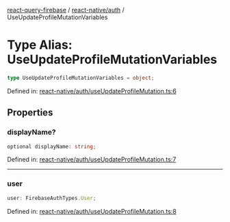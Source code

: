 [react-query-firebase](../../../modules.md) / [react-native/auth](../index.md) / UseUpdateProfileMutationVariables

# Type Alias: UseUpdateProfileMutationVariables

```ts
type UseUpdateProfileMutationVariables = object;
```

Defined in: [react-native/auth/useUpdateProfileMutation.ts:6](https://github.com/vpishuk/react-query-firebase/blob/10e2945f75363a784c3dfc0e90b9f7a489dcc848/react-native/auth/useUpdateProfileMutation.ts#L6)

## Properties

### displayName?

```ts
optional displayName: string;
```

Defined in: [react-native/auth/useUpdateProfileMutation.ts:7](https://github.com/vpishuk/react-query-firebase/blob/10e2945f75363a784c3dfc0e90b9f7a489dcc848/react-native/auth/useUpdateProfileMutation.ts#L7)

***

### user

```ts
user: FirebaseAuthTypes.User;
```

Defined in: [react-native/auth/useUpdateProfileMutation.ts:8](https://github.com/vpishuk/react-query-firebase/blob/10e2945f75363a784c3dfc0e90b9f7a489dcc848/react-native/auth/useUpdateProfileMutation.ts#L8)
